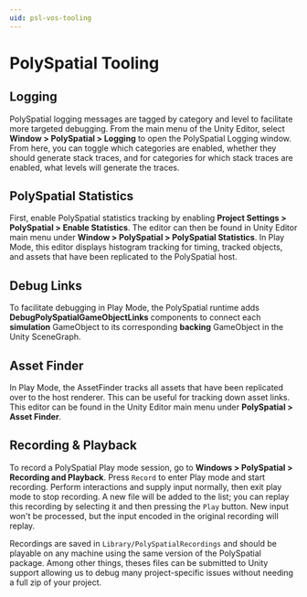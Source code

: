 ```yaml
---
uid: psl-vos-tooling
---
```

# PolySpatial Tooling

## Logging
PolySpatial logging messages are tagged by category and level to facilitate more targeted debugging. From the main menu of the Unity Editor, select **Window &gt; PolySpatial &gt; Logging** to open the PolySpatial Logging window. From here, you can toggle which categories are enabled, whether they should generate stack traces, and for categories for which stack traces are enabled, what levels will generate the traces. 

## PolySpatial Statistics
First, enable PolySpatial statistics tracking by enabling **Project Settings &gt; PolySpatial &gt; Enable Statistics**. The editor can then be found in Unity Editor main menu under **Window &gt; PolySpatial &gt; PolySpatial Statistics**. In Play Mode, this editor displays histogram tracking for timing, tracked objects, and assets that have been replicated to the PolySpatial host.

## Debug Links
To facilitate debugging in Play Mode, the PolySpatial runtime adds **DebugPolySpatialGameObjectLinks** components to connect each **simulation** GameObject to its corresponding **backing** GameObject in the Unity SceneGraph.

## Asset Finder
In Play Mode, the AssetFinder tracks all assets that have been replicated over to the host renderer. This can be useful for tracking down asset links. This editor can be found in the Unity Editor main menu under **PolySpatial &gt; Asset Finder**.

## Recording & Playback
<a name="recording-and-playback"></a>
To record a PolySpatial Play mode session, go to **Windows &gt; PolySpatial &gt; Recording and Playback**. Press `Record` to enter Play mode and start recording. Perform interactions and supply input normally, then exit play mode to stop recording. A new file will be added to the list; you can replay this recording by selecting it and then pressing the `Play` button. New input won't be processed, but the input encoded in the original recording will replay. 

Recordings are saved in `Library/PolySpatialRecordings` and should be playable on any machine using the same version of the PolySpatial package. Among other things, theses files can be submitted to Unity support allowing us to debug many project-specific issues without needing a full zip of your project.

